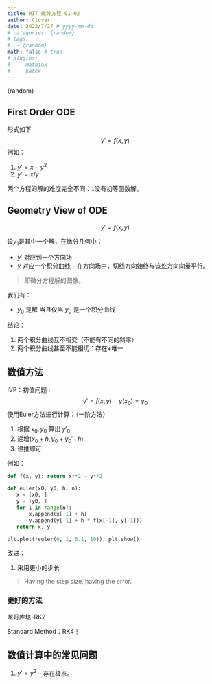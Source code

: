 ```yaml
---
title: MIT 微分方程 01-02
author: Clover
date: 2022/7/27 # yyyy-mm-dd
# categories: {random}
# tags:
#  - {random}
math: false # true
# plugins:
#   - mathjax
#   - katex
---
```


{random}

<!-- more -->

## First Order ODE

形式如下
$$
y' = f(x, y)
$$
例如：

1. $y' = x - y ^ 2$
2. $y' = x/y$

两个方程的解的难度完全不同：`1`没有初等函数解。

## Geometry View of ODE

$$
y' = f(x, y)
$$

设$y_1$是其中一个解，在微分几何中：

- $y'$ 对应到一个方向场
- $y$ 对应一个积分曲线 – 在方向场中，切线方向始终与该处方向向量平行。

> 即微分方程解的图像。

我们有：

- $y_0$ 是解 当且仅当 $y_0$ 是一个积分曲线

结论：

1. 两个积分曲线互不相交（不能有不同的斜率）
2. 两个积分曲线甚至不能相切：存在+唯一

## 数值方法

IVP：初值问题
:
$$
y' = f(x, y) \quad y(x_0) = y _ 0
$$
使用Euler方法进行计算：（一阶方法）

1. 根据 $x_0, y _0$ 算出 $y'_0$
2. 递增$(x_0+h, y_0+y_0'\cdot h)$
3. 递推即可

例如：

```python
def f(x, y): return x**2 - y**2

def euler(x0, y0, h, n):
   x = [x0, ]
   y = [y0, ]
   for i in range(n):
       x.append(x[-1] + h)
       y.append(y[-1] + h * f(x[-1], y[-1]))
   return x, y

plt.plot(*euler(0, 1, 0.1, 10)); plt.show()
```

改进：

1. 采用更小的步长

> Having the step size, having the error.

### 更好的方法

龙哥库塔-RK2

Standard Method：RK4！

## 数值计算中的常见问题

1. $y'=y^2$ – 存在极点。

